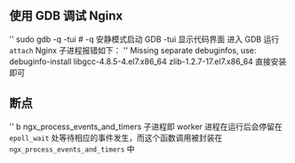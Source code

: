 ## 使用 GDB 调试 Nginx
'' sudo gdb -q -tui # -q 安静模式启动 GDB -tui 显示代码界面
进入 GDB 运行 `attach` Nginx 子进程报错如下：
'' Missing separate debuginfos, use: debuginfo-install libgcc-4.8.5-4.el7.x86_64 zlib-1.2.7-17.el7.x86_64
直接安装即可

## 断点
'' b ngx_process_events_and_timers 
子进程即 worker 进程在运行后会停留在`epoll_wait` 处等待相应的事件发生，而这个函数调用被封装在 `ngx_process_events_and_timers` 中